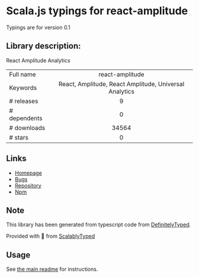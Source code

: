 
# Scala.js typings for react-amplitude

Typings are for version 0.1

## Library description:
React Amplitude Analytics

|                    |                 |
| ------------------ | :-------------: |
| Full name          | react-amplitude |
| Keywords           | React, Amplitude, React Amplitude, Universal Analytics |
| # releases         | 9 |
| # dependents       | 0 |
| # downloads        | 34564 |
| # stars            | 0 |

## Links
- [Homepage](https://github.com/rorygarand/react-amplitude)
- [Bugs](https://github.com/rorygarand/react-amplitude/issues)
- [Repository](https://github.com/rorygarand/react-amplitude)
- [Npm](https://www.npmjs.com/package/react-amplitude)
    


## Note
This library has been generated from typescript code from [DefinitelyTyped](https://definitelytyped.org).

Provided with :purple_heart: from [ScalablyTyped](https://github.com/oyvindberg/ScalablyTyped)

## Usage
See [the main readme](../../readme.md) for instructions.



